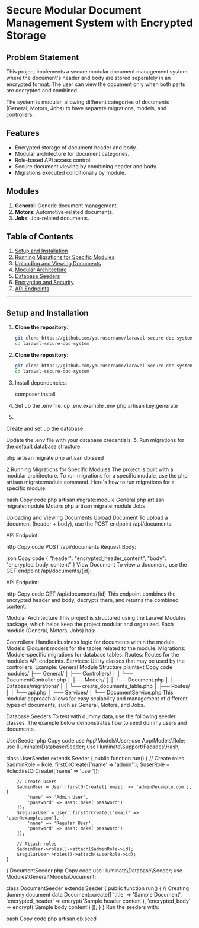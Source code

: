 # Secure Modular Document Management System with Encrypted Storage

## Problem Statement

This project implements a secure modular document management system where the document's header and body are stored separately in an encrypted format. The user can view the document only when both parts are decrypted and combined.

The system is modular, allowing different categories of documents (General, Motors, Jobs) to have separate migrations, models, and controllers.

## Features

- Encrypted storage of document header and body.
- Modular architecture for document categories.
- Role-based API access control.
- Secure document viewing by combining header and body.
- Migrations executed conditionally by module.

## Modules

1. **General**: Generic document management.
2. **Motors**: Automotive-related documents.
3. **Jobs**: Job-related documents.

## Table of Contents

1. [Setup and Installation](#setup-and-installation)
2. [Running Migrations for Specific Modules](#running-migrations-for-specific-modules)
3. [Uploading and Viewing Documents](#uploading-and-viewing-documents)
4. [Modular Architecture](#modular-architecture)
5. [Database Seeders](#database-seeders)
6. [Encryption and Security](#encryption-and-security)
7. [API Endpoints](#api-endpoints)

---

## Setup and Installation

1. **Clone the repository**:
   ```bash
   git clone https://github.com/yourusername/laravel-secure-doc-system.git
   cd laravel-secure-doc-system
1. **Clone the repository**:
   ```bash
   git clone https://github.com/yourusername/laravel-secure-doc-system.git
   cd laravel-secure-doc-system
2. Install dependencies:


    composer install
3. Set up the .env file:
cp .env.example .env
php artisan key:generate
4. 
Create and set up the database:

Update the .env file with your database credentials.
5. Run migrations for the default database structure:

php artisan migrate
php artisan db:seed


2.Running Migrations for Specific Modules
The project is built with a modular architecture. To run migrations for a specific module, use the php artisan migrate:module command. Here's how to run migrations for a specific module:

bash
Copy code
php artisan migrate:module General
php artisan migrate:module Motors
php artisan migrate:module Jobs


Uploading and Viewing Documents
Upload Document
To upload a document (header + body), use the POST endpoint /api/documents:

API Endpoint:

http
Copy code
POST /api/documents
Request Body:

json
Copy code
{
  "header": "encrypted_header_content",
  "body": "encrypted_body_content"
}
View Document
To view a document, use the GET endpoint /api/documents/{id}:

API Endpoint:

http
Copy code
GET /api/documents/{id}
This endpoint combines the encrypted header and body, decrypts them, and returns the combined content.



Modular Architecture
This project is structured using the Laravel Modules package, which helps keep the project modular and organized. Each module (General, Motors, Jobs) has:

Controllers: Handles business logic for documents within the module.
Models: Eloquent models for the tables related to the module.
Migrations: Module-specific migrations for database tables.
Routes: Routes for the module’s API endpoints.
Services: Utility classes that may be used by the controllers.
Example: General Module Structure
plaintext
Copy code
modules/
├── General/
│   ├── Controllers/
│   │   └── DocumentController.php
│   ├── Models/
│   │   └── Document.php
│   ├── Database/migrations/
│   │   └── create_documents_table.php
│   ├── Routes/
│   │   └── api.php
│   └── Services/
│       └── DocumentService.php
This modular approach allows for easy scalability and management of different types of documents, such as General, Motors, and Jobs.



Database Seeders
To test with dummy data, use the following seeder classes. The example below demonstrates how to seed dummy users and documents.

UserSeeder
php
Copy code
use App\Models\User;
use App\Models\Role;
use Illuminate\Database\Seeder;
use Illuminate\Support\Facades\Hash;

class UserSeeder extends Seeder
{
    public function run()
    {
        // Create roles
        $adminRole = Role::firstOrCreate(['name' => 'admin']);
        $userRole = Role::firstOrCreate(['name' => 'user']);

        // Create users
        $adminUser = User::firstOrCreate(['email' => 'admin@example.com'], [
            'name' => 'Admin User',
            'password' => Hash::make('password')
        ]);
        $regularUser = User::firstOrCreate(['email' => 'user@example.com'], [
            'name' => 'Regular User',
            'password' => Hash::make('password')
        ]);

        // Attach roles
        $adminUser->roles()->attach($adminRole->id);
        $regularUser->roles()->attach($userRole->id);
    }
}
DocumentSeeder
php
Copy code
use Illuminate\Database\Seeder;
use Modules\General\Models\Document;

class DocumentSeeder extends Seeder
{
    public function run()
    {
        // Creating dummy document data
        Document::create([
            'title' => 'Sample Document',
            'encrypted_header' => encrypt('Sample header content'),
            'encrypted_body' => encrypt('Sample body content')
        ]);
    }
}
Run the seeders with:

bash
Copy code
php artisan db:seed


